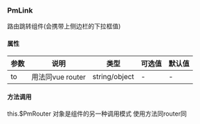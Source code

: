 ### PmLink
路由跳转组件(会携带上侧边栏的下拉框值)

#### 属性
参数 | 说明 | 类型 | 可选值 | 默认值
-|-|-|-|-
to | 用法同vue router | string/object | - | -

#### 方法调用
this.$PmRouter 对象是组件的另一种调用模式
使用方法同router同

